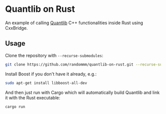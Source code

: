 # Quantlib on Rust

An example of calling [Quantlib](https://github.com/lballabio/quantlib) C++ functionalities inside Rust using CxxBridge.

## Usage

Clone the repository with `--recurse-submodules`:

```bash
git clone https://github.com/randommm/quantlib-on-rust.git --recurse-submodules --shallow-submodules --depth=1
```

Install Boost if you don't have it already, e.g.:

```bash
sudo apt-get install libboost-all-dev
```

And then just run with Cargo which will automatically build Quantlib and link it with the Rust executable:

```bash
cargo run
```
